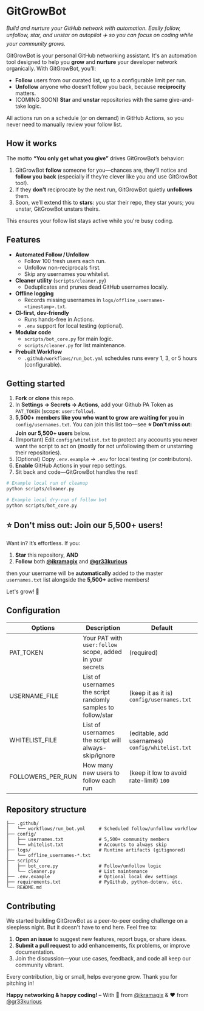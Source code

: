 # GitGrowBot 
*Build and nurture your GitHub network with automation. Easily follow, unfollow, star, and unstar on autopilot ✈️ so you can focus on coding while your community grows.*

GitGrowBot is your personal GitHub networking assistant. It's an automation tool designed to help you **grow** and **nurture** your developer network organically. With GitGrowBot, you’ll:

* **Follow** users from our curated list, up to a configurable limit per run.
* **Unfollow** anyone who doesn’t follow you back, because **reciprocity** matters.
* (COMING SOON) **Star** and **unstar** repositories with the same give-and-take logic.

All actions run on a schedule (or on demand) in GitHub Actions, so you never need to manually review your follow list.

## How it works
The motto **“You only get what you give”** drives GitGrowBot’s behavior:

1. GitGrowBot **follow** someone for you—chances are, they’ll notice and **follow you back** (especially if they’re clever like you and use GitGrowBot too!).  
2. If they **don’t** reciprocate by the next run, GitGrowBot quietly **unfollows** them.
3. Soon, we’ll extend this to **stars**: you star their repo, they star yours; you unstar, GitGrowBot unstars theirs.

This ensures your follow list stays active while you're busy coding.

## Features

- **Automated Follow / Unfollow**  
  - Follow 100 fresh users each run.  
  - Unfollow non-reciprocals first.  
  - Skip any usernames you whitelist.  
- **Cleaner utility** (`scripts/cleaner.py`)  
  - Deduplicates and prunes dead GitHub usernames locally.  
- **Offline logging**  
  - Records missing usernames in `logs/offline_usernames-<timestamp>.txt`.  
- **CI-first, dev-friendly**  
  - Runs hands-free in Actions.  
  - `.env` support for local testing (optional).  
- **Modular code**  
  - `scripts/bot_core.py` for main logic.  
  - `scripts/cleaner.py` for list maintenance.  
- **Prebuilt Workflow**  
  - `.github/workflows/run_bot.yml` schedules runs every 1, 3, or 5 hours (configurable).

## Getting started

1. **Fork** or **clone** this repo.
2. In **Settings → Secrets → Actions**, add your Github PA Token as `PAT_TOKEN` (scope: `user:follow`).
3. **5,500+ members like you who want to grow are waiting for you in** `config/usernames.txt`. You can join this list too—see **⭐ Don't miss out: Join our 5,500+ users** below.
4. (Important) Edit `config/whitelist.txt` to protect any accounts you never want the script to act on (mostly for not unfollowing them or unstarring their repositories).
5. (Optional) Copy `.env.example` → `.env` for local testing (or contributors).
6. **Enable** GitHub Actions in your repo settings.
7. Sit back and code—GitGrowBot handles the rest!

```bash
# Example local run of cleanup
python scripts/cleaner.py

# Example local dry-run of follow bot
python scripts/bot_core.py
```

## ⭐ Don't miss out: Join our 5,500+ users!

Want in? It’s effortless. If you:

1. **Star** this repository, **AND**
2. **Follow** both **[@ikramagix](https://github.com/ikramagix)** and **[@gr33kurious](https://github.com/gr33kurious)**

then your username will be **automatically** added to the master `usernames.txt` list alongside the **5,500+** active members!

Let's grow! 💪

## Configuration

| Options      | Description                                                   | Default                                             |
| ------------------ | ------------------------------------------------------------- | --------------------------------------------------- |
| PAT_TOKEN       | Your PAT with `user:follow` scope, added in your secrets   | (required)                                          |
| USERNAME_FILE      | List of usernames the script randomly samples to follow/star  | (keep it as it is) `config/usernames.txt`           |
| WHITELIST_FILE     | List of usernames the script will always-skip/ignore          | (editable, add usernames) `config/whitelist.txt` |
| FOLLOWERS_PER_RUN  | How many new users to follow each run                         | (keep it low to avoid rate-limit) `100`              |

## Repository structure

```
├── .github/
│   └── workflows/run_bot.yml     # Scheduled follow/unfollow workflow
├── config/
│   ├── usernames.txt             # 5,500+ community members
│   └── whitelist.txt             # Accounts to always skip
├── logs/                         # Runtime artifacts (gitignored)
│   └── offline_usernames-*.txt
├── scripts/
│   ├── bot_core.py               # Follow/unfollow logic
│   └── cleaner.py                # List maintenance
├── .env.example                  # Optional local dev settings
├── requirements.txt              # PyGithub, python-dotenv, etc.
└── README.md
```

## Contributing

We started building GitGrowBot as a peer-to-peer coding challenge on a sleepless night. But it doesn't have to end here. Feel free to:

1. **Open an issue** to suggest new features, report bugs, or share ideas.  
2. **Submit a pull request** to add enhancements, fix problems, or improve documentation.  
3. Join the discussion—your use cases, feedback, and code all keep our community vibrant.

Every contribution, big or small, helps everyone grow. Thank you for pitching in!

**Happy networking & happy coding!** 
– With 💛 from [@ikramagix](https://github.com/ikramagix) & ❤️ from [@gr33kurious](https://github.com/gr33kurious)